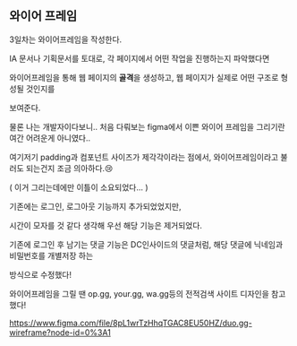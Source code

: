 ## **와이어 프레임**

3일차는 와이어프레임을 작성한다.

IA 문서나 기획문서를 토대로, 각 페이지에서 어떤 작업을 진행하는지 파악했다면

와이어프레임을 통해 웹 페이지의 **골격**을 생성하고, 웹 페이지가 실제로 어떤 구조로 형성될 것인지를

보여준다.

물론 나는 개발자이다보니.. 처음 다뤄보는 figma에서 이쁜 와이어 프레임을 그리기란 여간 어려운게 아니였다..

여기저기 padding과 컴포넌트 사이즈가 제각각이라는 점에서, 와이어프레임이라고 불러도 되는건지 조금 의아하다.😢

( 이거 그리는데에만 이틀이 소요되었다... )

기존에는 로그인, 로그아웃 기능까지 추가되었었지만,

시간이 모자를 것 같다 생각해 우선 해당 기능은 제거되었다.

기존에 로그인 후 남기는 댓글 기능은 DC인사이드의 댓글처럼, 해당 댓글에 닉네임과 비밀번호를 개별저장 하는

방식으로 수정했다!

와이어프레임을 그릴 땐 op.gg, your.gg, wa.gg등의 전적검색 사이트 디자인을 참고했다!

https://www.figma.com/file/8pL1wrTzHhqTGAC8EU50HZ/duo.gg-wireframe?node-id=0%3A1
